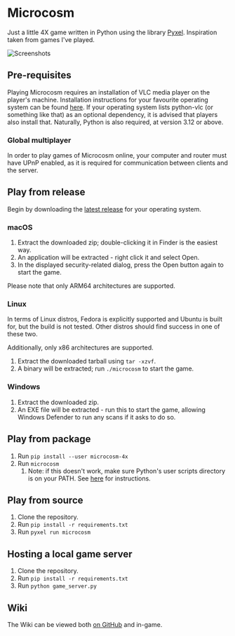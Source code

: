 # Microcosm
Just a little 4X game written in Python using the library [Pyxel](https://github.com/kitao/pyxel).
Inspiration taken from games I've played.

![Screenshots](https://raw.githubusercontent.com/ChrisNeedham24/microcosm/refs/heads/main/source/resources/microcosm_gameplay_screenshot.png)

## Pre-requisites
Playing Microcosm requires an installation of VLC media player on the player's machine. Installation instructions for
your favourite operating system can be found [here](https://www.videolan.org/vlc/). If your operating system lists
python-vlc (or something like that) as an optional dependency, it is advised that players also install that. Naturally,
Python is also required, at version 3.12 or above.

### Global multiplayer
In order to play games of Microcosm online, your computer and router must have UPnP enabled, as it is required for
communication between clients and the server.

## Play from release

Begin by downloading the [latest release](https://github.com/ChrisNeedham24/microcosm/releases/latest) for your operating system.

### macOS

1. Extract the downloaded zip; double-clicking it in Finder is the easiest way.
2. An application will be extracted - right click it and select Open.
3. In the displayed security-related dialog, press the Open button again to start the game.

Please note that only ARM64 architectures are supported.

### Linux

In terms of Linux distros, Fedora is explicitly supported and Ubuntu is built for, but the build is not tested. Other distros should find success in one of these two.

Additionally, only x86 architectures are supported.

1. Extract the downloaded tarball using `tar -xzvf`.
2. A binary will be extracted; run `./microcosm` to start the game.

### Windows

1. Extract the downloaded zip.
2. An EXE file will be extracted - run this to start the game, allowing Windows Defender to run any scans if it asks to do so.

## Play from package

1. Run `pip install --user microcosm-4x`
2. Run `microcosm`
    1. Note: if this doesn't work, make sure Python's user scripts directory is on your PATH.
       See [here](https://packaging.python.org/en/latest/tutorials/installing-packages/#installing-to-the-user-site) for instructions.

## Play from source

1. Clone the repository.
2. Run `pip install -r requirements.txt`
3. Run `pyxel run microcosm`

## Hosting a local game server

1. Clone the repository.
2. Run `pip install -r requirements.txt`
3. Run `python game_server.py`

## Wiki

The Wiki can be viewed both [on GitHub](https://github.com/ChrisNeedham24/microcosm/wiki) and in-game.
